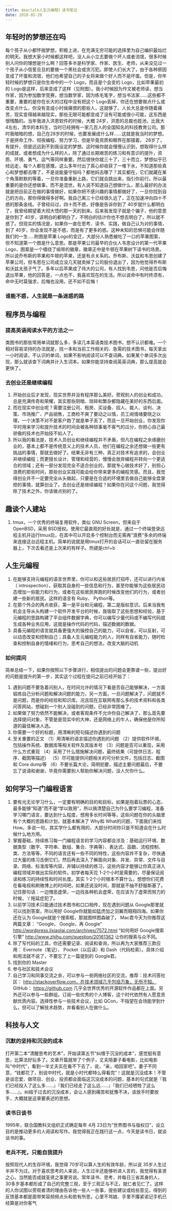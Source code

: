 ```yaml
---
title: 《mactalk人生元编程》读书笔记
date: 2018-05-20
---
```


## 年轻时的梦想还在吗
每个孩子从小都怀揣梦想，积极上进，在充满无穷可能的选择里为自己编织最灿烂的明天。我想大家小时候都这样吧，没人从小立志要做个坏人或者流氓，很多时候别人问你的理想是什么啊？回答多半是科学家、作家、医生、老师，从来没见过一个孩子从小信誓旦旦的要做一个黑社会或贪污犯。即使人们长大了，由于各种原因变成了坏蛋和流氓，他们也希望自己的子女将来做个好人而不是坏蛋。但是，你年轻时候的梦想只是你生命中的一个 Logo，而且是个会变的 Logo，比如苹果最初的 Logo是这样，后来变成了这样（见附图）。我小时候因为作文被老师读，想当作家，因为参加数学竞赛，想当数学家，因为练毛笔字，想当书法家……这些都不重要，重要的是你在长大的过程中没有把这个 Logo丢掉，你还在想要做点什么或改变点什么，你没有变成小时侯痛恨的那些人，这就够了。人长大总是伴随着痛苦，现实变得越来越现实，那些无限可能都变成了没有可能或很小可能，这东西是很残酷的。当年我进入洪恩软件的时候，大概 24岁，洪恩的总裁也姓池，比我大 4左右，清华的本科生，当时已经拥有一家几百人的全国知名的科技教育公司。那时我暗暗的想，自己在28岁的时候，也要发展成什么样......这就是我当时的梦想。于是拼命工作、彻夜编程、努力学习，但是毕竟资质和眼界在那摆着， 28岁了，有提升，但是远远到不到我设定的梦想。这时候你就会慢慢认识到，想取得什么样的成就，或者想成为什么样的人，除了通过长期艰苦的练习和有意识的提升，资质、环境、勇气、运气等同样重要。然后很快你就三十了，三十而立，梦想似乎已经远走，每个人都在感慨，这么多年付出了真心却收获了一堆下水，不知道那些真心和梦想都去哪了，不是说能量守恒吗？都他妈去哪了？其实都在，它们就藏在某个角落默默的等着，一旦你准备重新上路，它们就会跳出来，指引你前行。所以最重要的是你还想做事，而不是混世。有人说不知道自己想做什么，那么最好的办法就是把目前正在做的事情做好，如果你把不感兴趣的事情都做好了，一旦你找到自己的方向，那你得做得多好啊。我自己离三十已经很久远了，正在加速冲向四十不惑的那条金线。子曾经曰过，四十而不惑，好像是告诉你到了 40岁就什么都明白了，我曾经期望着大彻大悟的那一天的到来。后来我发现子就是个骗子，他的意思是你到了 40岁，该明白的都明白了，不明白的估计你也不想去明白了，所以就不惑了。但现实的情况是，如果你一直在思考、读书、实践，做自己认为对的事情，到了 40岁，你会发现不是不惑，而是有了更多的惑。这种未知的恐惧可能会伴随我们的一生…..附图是苹果 Logo的变迁，大部分人熟悉被吃了一口的苹果图案，但不知道第一个图是什么意思。那是苹果公司最早的合伙人韦恩设计的第一代苹果 Logo，图案是一个缠绕了缎带的徽章，徽章正中是牛顿在苹果树下读书的场景。所以说乔布斯的苹果和牛顿的苹果，还是有点关系的。乔布斯、沃兹和韦恩创建了苹果公司，但韦恩在公司成立没几天就卖掉了公司股份退出了，因为他觉得乔布斯和沃兹太孩子气了。多年以后苹果成了伟大的公司，有人找到韦恩，问他是否后悔退出苹果，他的回答是，一点也不，我喜欢现在的生活。所以说命中有时终须有，命中无时莫强求，后悔也没用，还不如不后悔！

### 谁能不惑，人生就是一条迷惑的路

## 程序员与编程
### 提高英语阅读水平的方法之一
类图书的那些常用单词就那么多，多读几本英语类技术图书，想不认识都难。一个相对容易坚持的办法就是，找一本和当前工作相关的、急需的技术图书，每天拿出一小时阅读，不认识的单词，如果不影响阅读可以不查词典。如果某个单词多次出现，那么就该查下词典并计入生词本。如果你能坚持查阅英英词典，那么提高就会更快了。
### 去创业还是继续编程
1. 开始创业后才发现，现实世界并没有程序那么美好。旁观别人的创业和成功，总是充满传奇和荣耀，其实那些阴暗、琐碎和繁杂都隐藏在美好的东西后面。
2. 而在现实中创业呢？需要注册公司、租房、买设备、招人、裁人、谈判、决策、市场推广、产品销售，工商检不爽了要动之以情，员工闹情绪要晓之以理，一个决策不对不是客户跑了就是单子丢了，而且一旦开始创业，你发现你平时用来学习和提升技术的时间会被各种琐事毫不客气的瓜分，你担心自己最骄傲的技术也开始技不如人了。
3. 所以我的看法是，技术人员创业和继续编程并不矛盾，但凡在编程之余琢磨创业的，基本上都不是传统意义上的技术人员，他们在编程之余还想做一些更有挑战的事情，那就去做好了。结果无非有三种，真正对技术有追求的，会创业并继续编程；而更擅长设计、管理和经营的，慢慢会放弃编程并转向一个更适合的领域；还有一部分发现完全不适合创业的，那就专心做技术好了，别担心浪费的那些时间，那些创业实践可能会给你带来更多的编程灵感。而且，我觉得创业并不一定要完全从头做起，只要是在合适的环境里去做自己能够全盘掌控的事情，就算创业了。去创业还是继续编程？如果你在问这个问题，我觉得除了技术之外，你该做点别的了。

## 趣谈个人建站
1.  tmux，一个优秀的终端复用软件，类似 GNU Screen，但来自于 OpenBSD，采用 BSD授权。使用它最直观的好处就是，通过一个终端登录远程主机并运行tmux后，在其中可以开启多个控制台而无需再“浪费”多余的终端来连接这台远程主机。简单的说就是用tmux打开的会话可以一直驻留在服务器上，下次去看还是上次来的有样子。热键是ctrl+b

## 人生元编程
1. 在能够支持元编程的语言世界里，你可以和这些居民打招呼，还可以进行内省（ introspection），获取其自身的一些信息和行为，甚至你能够为这些居民动态增加一些能力和行为，或者在这些居民奔跑的时候改变他们的行为，或者创建一些新的居民。这样的语言有 Ruby、 Python等。
2. 在那个外企的两点收获，第一是平台和元编程，第二是版权意识。后来当我有机会主导从头构建一个软件开发平台的时候，我吸取了这些思想和经验，基于元编程的思路构建了平台组件数据字典，你可以编写少量代码或不编写代码就生成各种业务应用，这就是操作代码的代码，描述数据的数据。
3. 具备元编程的语言就具备更强大的操控自己的能力，可以自省，可以反射，可以动态改变和控制自己；具备人生元编程能力的人，同样有自省能力，随时检查和控制自身的情绪和行为，思考自己的想法，改变大脑的动机

### 如何提问
简单总结一下，如果你按照以下步骤进行，相信提出的问题会更靠谱一些，提出好的问题是提升的第一步，其实这个过程在提问之前已经开始了：

1. 遇到问题不要急着问别人，在时间允许的情况下看是否自己能够解决，一方面锻炼自己分析问题和解决问题的能力，另一方面，一旦问题解决了，问题就不是问题，而是你的经验和知识库。况且现在互联网有那么多的技术资料和各类问答网站，想碰到一个别人没碰到的问题，已经非常困难了。
2. 如果做了努力依然不能解决，或者客观条件不允许你自己解决了，那么首先要选择提问对象，不管是是现实中的大神，还是网络上的牛人，确保他是你所知道的最佳解决人选。
3. 你需要一个好的标题，用清晰的短句描述你遇到的问题
4. 至关重要的正文 （1）用清晰的语言描述你遇到的问题 （2）提供软件环境，包括操作系统、数据库等相关软件及其版本号 （3）问题是否可以重现，采用什么方式重现 （4）采用了什么措施解决问题，最终结果（可提供日志、程序、截图等描述） （5）尽可能提供问题相关的可分析文件，包括日志、截图和 Core dump等 （6）不要长篇大论，简明扼要，描述主要问题最后，不要忘了说请和谢谢，毕竟你需要别人帮助你解决问题，没人欠你什么。

## 如何学习一门编程语言
1. 要有光无论学习什么，一定要有明确的目的和目标，如果是抱着玩票的心态，最多能够“知道”而不是“学以致用”，所以搞清楚自己为什么要学习编程，准备学习哪门语言，要达到什么程度，想用多长时间等等，这些问题在你的头脑里有个大概的思路和计划，就基本解决了 Why和 What的问题，下面我们来找 How。多说一句，其实学什么都有用的，大部分时间你只是不知道会在什么时候什么地方用。
2. 掌握基础，持续练习每一门编程语言的学习内容都会涉及：基础运行环境、数据类型（数字、字符串、数组、集合、字典等）、表达式、函数、流程控制、类、方法等等，不同的语言还有一些不同的特性，这些内容并不复杂，尽快通过大量的练习击倒它们，然后再去深入了解面向对象、并发、异常、文件与目录、网络、标准库等内容，并辅以持续的练习，这些内容才能够让你真正进入编程领域并做出实际的软件。初学者每天花 1-2个小时是需要的，尽量保证阅读和练习的持续性和时间长度。其实 1-2个小时根本不算什么，想想你们花费在看电视和刷微博上的时间吧，如果还说没时间，那就是不抽不舒服斯基了。记住那句话：一边憎恶虚荣，一边找各种机会虚荣，在应该为了虚荣而努力的时候，丫拖延症犯了。
3. 以前学习技术只能通过技术图书和口口相传，现在遇到问题从 Google那里就可以找到答案，所以用好 Google你就能如猛虎加之羽翼而翱翔四海。如果你还在认为 Google就是个搜索框，那就图样图森破了， Mac君今天为你推荐这两篇文章： “Google， Google，再 Google” http://wordpress.lixiaolai.com/archives/7572.html “如何用好 Google搜索引擎” http://www.zhihu.com/question/20161362 让你的搜索与众不同。
4. 除了写代码的工具，你还需要记录、阅读和查询，所以再为大家推荐三款应用： Evernote（笔记）、 Pocket（以后读）和 Dash（代码检索）。具体介绍和用法就不说了，不要忘了上一篇提到的 Google君。
5. 找到你的 Master
6. 参与社区和技术会议
7. 自己学习和同事交流之余，可以参与一些网络社区的交流，推荐：技术问答社区： http://stackoverflow.com，在技术领域几乎包括万象，无所不知。 GitHub： https://github.com 几乎全世界优秀的开源软件作品都在上面。另外还可以参与一些群组，订阅一些优秀的个人博客，这个时代依然有人愿意贡献优质内容。选择性参与一些技术会议，比如 QCon，不指望在会场能学到什么，但可以了解技术趋势，并看看别人在做什么。


## 科技与人文
### 沉默的坚持和沉没的成本
打开第二本“清醒思考的艺术”，开始读第五节“纠缠于沉没的成本”，感觉挺有意思，比算法好玩多了。文章开篇就举了个例子，丈夫陪妻子看电影，比如电影叫“中时代”，看到一半丈夫实在看不下去了，说，“亲，咱回家吧”。妻子不同意，“钱都花了，别说中时代，就是小时代都特么得看完”！这就是沉没成本！不管是谈恋爱、做项目、创业、投资都会面临这沉没成本的问题，基本的句式就是『我们已经投入了这么多……』『我们已经走了这么远……』『我们已经牺牲了这么多……』。纠结于过去的沉没成本，会让人感到痛苦和犹豫不决，该放手时要放手，大概就是这章要表述的思想。

### 读书日谈书
1995年，联合国教科文组织正式确定每年 4月 23日为“世界图书与版权日”，设立目的是推动更多的人阅读和写作。我觉得我正在践行这一点，今天是读书日，就谈谈书的事。

### 老兵不死，只能自我提升
按照现代人的生存环境，我觉得 70岁可以算人生的有效年龄，所以说 35岁人生过半并不为过。对于喜欢思考的人来说，人生过半还能够听进人言的，我觉得有圣贤之心，当然能否成就圣贤之事要另说。常年读书、思考，并每日三省其身的人， 30多岁基本都形成了自己的完整三观，至于三观正与不正，就仁者见仁了。这样的人你试图以旁观者清的理由告诉他一些人一些事，提些建议或给些意见，得到的反馈基本都是面带笑容频频点头和若有所思，心里不骂娘、手里不攥紧诺记手机已经算是对你客气 

